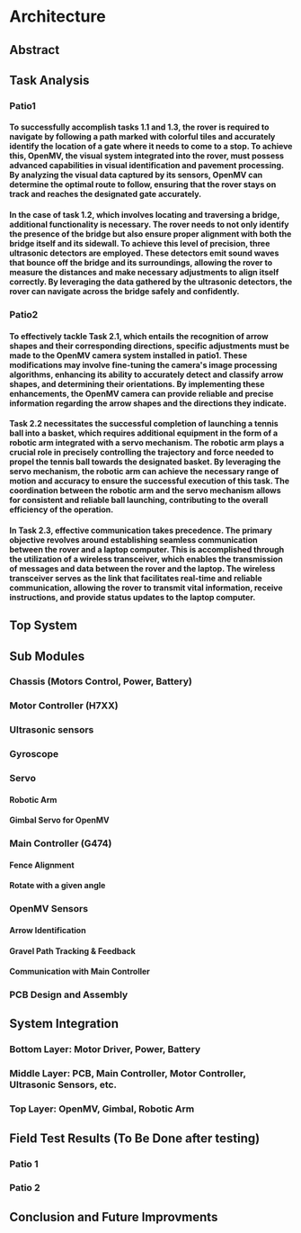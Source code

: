 # Architecture

## Abstract

## Task Analysis
### Patio1
#### To successfully accomplish tasks 1.1 and 1.3, the rover is required to navigate by following a path marked with colorful tiles and accurately identify the location of a gate where it needs to come to a stop. To achieve this, OpenMV, the visual system integrated into the rover, must possess advanced capabilities in visual identification and pavement processing. By analyzing the visual data captured by its sensors, OpenMV can determine the optimal route to follow, ensuring that the rover stays on track and reaches the designated gate accurately. 

#### In the case of task 1.2, which involves locating and traversing a bridge, additional functionality is necessary. The rover needs to not only identify the presence of the bridge but also ensure proper alignment with both the bridge itself and its sidewall. To achieve this level of precision, three ultrasonic detectors are employed. These detectors emit sound waves that bounce off the bridge and its surroundings, allowing the rover to measure the distances and make necessary adjustments to align itself correctly. By leveraging the data gathered by the ultrasonic detectors, the rover can navigate across the bridge safely and confidently.

### Patio2
#### To effectively tackle Task 2.1, which entails the recognition of arrow shapes and their corresponding directions, specific adjustments must be made to the OpenMV camera system installed in patio1. These modifications may involve fine-tuning the camera's image processing algorithms, enhancing its ability to accurately detect and classify arrow shapes, and determining their orientations. By implementing these enhancements, the OpenMV camera can provide reliable and precise information regarding the arrow shapes and the directions they indicate.

#### Task 2.2 necessitates the successful completion of launching a tennis ball into a basket, which requires additional equipment in the form of a robotic arm integrated with a servo mechanism. The robotic arm plays a crucial role in precisely controlling the trajectory and force needed to propel the tennis ball towards the designated basket. By leveraging the servo mechanism, the robotic arm can achieve the necessary range of motion and accuracy to ensure the successful execution of this task. The coordination between the robotic arm and the servo mechanism allows for consistent and reliable ball launching, contributing to the overall efficiency of the operation.

#### In Task 2.3, effective communication takes precedence. The primary objective revolves around establishing seamless communication between the rover and a laptop computer. This is accomplished through the utilization of a wireless transceiver, which enables the transmission of messages and data between the rover and the laptop. The wireless transceiver serves as the link that facilitates real-time and reliable communication, allowing the rover to transmit vital information, receive instructions, and provide status updates to the laptop computer.
## Top System

## Sub Modules

### Chassis (Motors Control, Power, Battery)

### Motor Controller (H7XX)

### Ultrasonic sensors

### Gyroscope

### Servo

#### Robotic Arm

#### Gimbal Servo for OpenMV

### Main Controller (G474)

#### Fence Alignment

#### Rotate with a given angle

### OpenMV Sensors

#### Arrow Identification

#### Gravel Path Tracking & Feedback

#### Communication with Main Controller

### PCB Design and Assembly

## System Integration

### Bottom Layer: Motor Driver, Power, Battery

### Middle Layer: PCB, Main Controller, Motor Controller, Ultrasonic Sensors, etc.

### Top Layer: OpenMV, Gimbal, Robotic Arm

## Field Test Results (To Be Done after testing)

### Patio 1

### Patio 2

## Conclusion and Future Improvments





